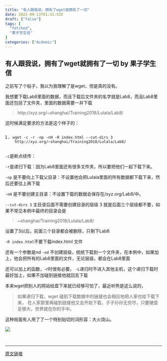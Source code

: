 ```yaml
---
title: "有人跟我说，拥有了wget就拥有了一切"
date: 2022-09-13T01:31:53Z
draft: ["false"]
tags: [
  "fetched",
  "果子学生信"
]
categories: ["Acdemic"]
---
```

有人跟我说，拥有了wget就拥有了一切 by 果子学生信
------
<div><p><span>之前写了个帖子，我以为我理解了是wget，但是真的没有。</span></p><p><span>我想要下载Lab8里面的数据，而且下载后文件夹的名字就是Lab8，而且Lab8里面还包括了文件夹，里面的数据需要一并下载</span></p><blockquote><p><span>http://xyz.org/~shanghai/Training2018/Lulala/Lab8/</span></p></blockquote><p><span>这时候满足要求的方法是这个样子的：</span></p><pre><ol><li><p><code><span><span>wget -c -r -np -nH -R index.html --cut-dirs </span><span>3</span><span>  http:</span><span>//xyz.org/~shanghai/Training2018/Lulala/Lab8/</span></span></code></p></li></ol></pre><p><code><span>-c</span></code><span>是断点续传：</span></p><p><code><span>-r</span></code><span>是递归下载：因为Lab8里面还有很多文件夹，所以要把他们一起下载下来。</span></p><p><code><span>-np</span></code><span> 是不要向上下载父目录：不设置他会把Lulala里面的所有数据都下载下来，然后还要往上再下载</span></p><p><code><span>-nH</span></code><span> 是不要创建主目录：不设置下载的数据会保存在/xyz.org/Lab8/中。</span></p><p><code><span>--cut-dirs 3</span></code><span> 主目录后面不需要创建目录的层级 3 就是后面三个层级都不要，如果不常见本例中最终的目录会是</span></p><blockquote><p><span>~shanghai/Training2018/Lulala/Lab8/</span></p></blockquote><p><span>设置了3以后，前面三个目录都会被删除，只剩下Lab8</span></p><p><code><span>-R index.html</span></code><span>不要下载index.html 文件</span></p><p><span>还有一个参数是nd </span><code><span>-nd</span></code><span> 不创建层级，统统下载到一个文件夹，在本例中，如果加上，他会把所有的Lab8里面的文件，无论层级，都会在Lab8里面</span></p><p><span>还可以加上的函数，-r时很有必要。 </span><code><span>-L</span></code><span>递归时不进入其他主机，这个递归下载时最好加上，如果不加碰到链接他就回去下载</span></p><p><span>本来wget把别人的网站给盘下来就已经够可怕了，最近听熊是这么说的，</span></p><blockquote><p><span>如果递归下载，wget 碰到下载数据中的链接也会相应地把人家也给下载下来， 在人家那里再碰到链接他又会开始下载，子子孙孙无穷尽，只要硬盘足够大，世界就在你的手中。</span></p></blockquote><p><span>这种局面有人用了了一个特别贴切的词形容：大火烧山。</span></p><p><img data-croporisrc="https://mmbiz.qpic.cn/mmbiz_jpg/NDy5aEnReX3EINvtpHMpwC7jiaahzFJJovxYQUibbibrb8ViaiaznY4q6ljWxDUN6ujMDkSKVic8EkzPwYEdIpuSwvIg/?wx_fmt=jpeg" data-cropx1="0" data-cropx2="1280" data-cropy1="0" data-cropy2="642.2939068100358" data-ratio="0.50234375" data-s="300,640" data-src="https://mmbiz.qpic.cn/mmbiz_jpg/NDy5aEnReX3EINvtpHMpwC7jiaahzFJJohg8EajayLZax9dKWPVtGpDNYmia2ibE5yyiaYnaHueIia4bQq9nB3PJyIQ/640?wx_fmt=jpeg" data-type="jpeg" data-w="1280" src="https://mmbiz.qpic.cn/mmbiz_jpg/NDy5aEnReX3EINvtpHMpwC7jiaahzFJJohg8EajayLZax9dKWPVtGpDNYmia2ibE5yyiaYnaHueIia4bQq9nB3PJyIQ/640?wx_fmt=jpeg"></p><p><br></p></div>  
<hr>
<a href="https://mp.weixin.qq.com/s/bfFYUlSo0QU6aPjGjmpDlQ",target="_blank" rel="noopener noreferrer">原文链接</a>
